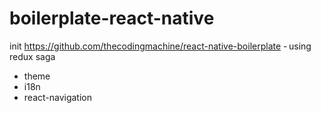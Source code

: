 # boilerplate-react-native
init https://github.com/thecodingmachine/react-native-boilerplate
- using redux saga 
- theme 
- i18n
- react-navigation
